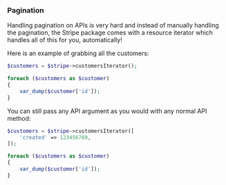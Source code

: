 ### Pagination

Handling pagination on APIs is very hard and instead of manually handling the pagination, the Stripe package comes with a resource iterator which handles all of this for you, automatically!

Here is an example of grabbing all the customers:

```php
$customers = $stripe->customersIterator();

foreach ($customers as $customer)
{
	var_dump($customer['id']);
}
```

You can still pass any API argument as you would with any normal API method:

```php
$customers = $stripe->customersIterator([
	'created' => 123456789,
]);

foreach ($customers as $customer)
{
	var_dump($customer['id']);
}
```
